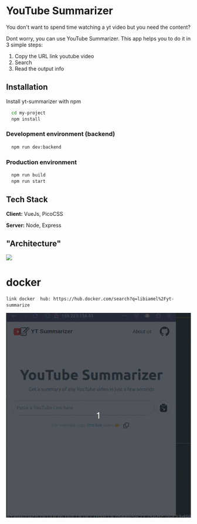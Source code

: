 
# YouTube Summarizer

You don't want to spend time watching a yt video but you need the content?

Dont worry, you can use YouTube Summarizer. This app helps you to do it in 3 simple steps:

1. Copy the URL link youtube video
2. Search
3. Read the output info


## Installation

Install yt-summarizer with npm

```bash
  cd my-project
  npm install
```

### Development environment (backend)

```bash
  npm run dev:backend
```

### Production environment

```bash
  npm run build
  npm run start
```

## Tech Stack

**Client:** VueJs, PicoCSS

**Server:** Node, Express

## "Architecture"

<img src="https://user-images.githubusercontent.com/52986565/217083238-6ff4dc3d-e04a-496f-aa1d-94ad52b1b11e.png" width="500" >

# docker 

`link docker  hub: https://hub.docker.com/search?q=libiamel%2Fyt-summarize`


![awe](https://raw.githubusercontent.com/doneber/yt-summarizer/vprod/demo-yt.gif)
